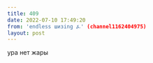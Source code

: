```yaml
---
title: 409
date: 2022-07-10 17:49:20
from: 'endless шизing ⍼' (channel1162404975)
layout: post
---
```


ура нет жары
